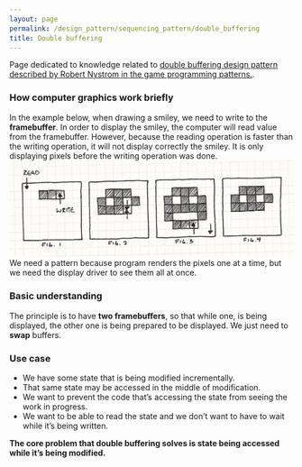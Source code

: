 ```yaml
---
layout: page
permalink: /design_pattern/sequencing_pattern/double_buffering
title: Double buffering
---
```


Page dedicated to knowledge related to [double buffering design pattern described by Robert Nystrom in the game programming patterns.](https://gameprogrammingpatterns.com/double-buffer.html).

### How computer graphics work briefly
In the example below, when drawing a smiley, we need to write to the **framebuffer**. In order to display the smiley, the computer will read value from the framebuffer. However, because the reading operation is faster than the writing operation, it will not display correctly the smiley. It is only displaying pixels before the writing operation was done.
![Double buffering tearing](double-buffer-tearing.png)
We need a pattern because program renders the pixels one at a time, but we need the display driver to see them all at once.

### Basic understanding
The principle is to have **two framebuffers**, so that while one, is being displayed, the other one is being prepared to be displayed. We just need to **swap** buffers.

### Use case
- We have some state that is being modified incrementally.
- That same state may be accessed in the middle of modification.
- We want to prevent the code that’s accessing the state from seeing the work in progress.
- We want to be able to read the state and we don’t want to have to wait while it’s being written.

**The core problem that double buffering solves is state being accessed while it’s being modified.**




